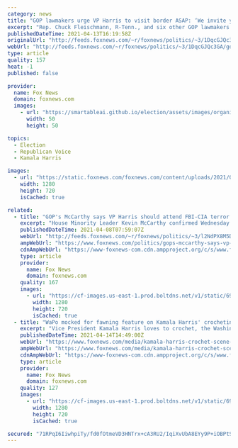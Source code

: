 ```yaml
---
category: news
title: "GOP lawmakers urge VP Harris to visit border ASAP: ‘We invite you to make the journey’"
excerpt: "Rep. Chuck Fleischmann, R-Tenn., and six other GOP lawmakers are urging Vice President Kamala Harris to visit the U.S.-Mexico border as soon as possible."
publishedDateTime: 2021-04-13T16:19:58Z
originalUrl: "http://feeds.foxnews.com/~r/foxnews/politics/~3/1DqcGJQc3GA/gop-lawmakers-vp-harris-visit-border"
webUrl: "http://feeds.foxnews.com/~r/foxnews/politics/~3/1DqcGJQc3GA/gop-lawmakers-vp-harris-visit-border"
type: article
quality: 157
heat: -1
published: false

provider:
  name: Fox News
  domain: foxnews.com
  images:
    - url: "https://smartableai.github.io/election/assets/images/organizations/foxnews.com-50x50.jpg"
      width: 50
      height: 50

topics:
  - Election
  - Republican Voice
  - Kamala Harris

images:
  - url: "https://static.foxnews.com/foxnews.com/content/uploads/2021/04/Chuck-Fleischmann-Kamala-Harris.jpg"
    width: 1280
    height: 720
    isCached: true

related:
  - title: "GOP's McCarthy says VP Harris should attend FBI-CIA terror briefing: 'I know she hasn't been to the border'"
    excerpt: "House Minority Leader Kevin McCarthy confirmed Wednesday he has requested a classified briefing from the FBI and CIA over two Yemeni men on the FBI’s terror watch list who were allegedly caught crossing the U.S.-Mexico border two months apart this year.   "
    publishedDateTime: 2021-04-08T07:59:07Z
    webUrl: "http://feeds.foxnews.com/~r/foxnews/politics/~3/l2NdPX8M5DY/gops-mccarthy-says-vp-harris-should-attend-fbi-cia-terror-briefing-i-know-she-hasnt-been-to-the-border"
    ampWebUrl: "https://www.foxnews.com/politics/gops-mccarthy-says-vp-harris-should-attend-fbi-cia-terror-briefing-i-know-she-hasnt-been-to-the-border.amp"
    cdnAmpWebUrl: "https://www-foxnews-com.cdn.ampproject.org/c/s/www.foxnews.com/politics/gops-mccarthy-says-vp-harris-should-attend-fbi-cia-terror-briefing-i-know-she-hasnt-been-to-the-border.amp"
    type: article
    provider:
      name: Fox News
      domain: foxnews.com
    quality: 167
    images:
      - url: "https://cf-images.us-east-1.prod.boltdns.net/v1/static/694940094001/25765ca5-95d1-44bd-828f-9e689aac6cea/b5b7fab8-d56e-482d-97e5-1316f522bb1c/1280x720/match/image.jpg"
        width: 1280
        height: 720
        isCached: true
  - title: "WaPo mocked for fawning feature on Kamala Harris' crocheting: 'How's the border going?'"
    excerpt: "Vice President Kamala Harris loves to crochet, the Washington Post reported this week, in its latest glowing feature of the VP. The paper followed Harris to Fibre Space, a boutique yarn shop in Alexandria,"
    publishedDateTime: 2021-04-14T14:49:00Z
    webUrl: "https://www.foxnews.com/media/kamala-harris-crochet-scene-wapo-fawns"
    ampWebUrl: "https://www.foxnews.com/media/kamala-harris-crochet-scene-wapo-fawns.amp"
    cdnAmpWebUrl: "https://www-foxnews-com.cdn.ampproject.org/c/s/www.foxnews.com/media/kamala-harris-crochet-scene-wapo-fawns.amp"
    type: article
    provider:
      name: Fox News
      domain: foxnews.com
    quality: 127
    images:
      - url: "https://cf-images.us-east-1.prod.boltdns.net/v1/static/694940094001/235ea290-a0b8-43c9-98fa-8c54bef9113d/ec81bd07-418e-415b-815a-769716618d4e/1280x720/match/image.jpg"
        width: 1280
        height: 720
        isCached: true

secured: "71RPqI6IiwhpiTy/fd0fOtmeVD3HNTrx+cA3RU2/IqiXvUbA8EYy9P+iOBPtS197fLpRIWv9koNhn5sI4w7fuRPSgWF+N4m7qMGmArv7k+siUlFmbxrAxOLmiqvHvdurFG/7iw50XvbiA2Kni6haj4WL3SGEMaPKF83zV1/OlC/6cwi+qx9svyLkVtNb2R/VonJ7gB2IY/WUzGa2m66Akf7sbLDwk9gTuotai782jIWoWmsPFf5jY+UUW4fE2YEtw21aLJc94N5sjrN1jbrkHAO0I0ZOWFwBd/GBCArXx7qzLKo9zw9IDO7zrDYPUQxWxbQoB/q3oh/jK1CmAg/JVjz3kpUJRu00sUDaigI8CuA=;5ozMGq6vcUPWUXSvNvBx3g=="
---
```



